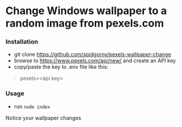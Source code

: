 # Change Windows wallpaper to a random image from pexels.com

### Installation

* git clone https://github.com/spidgorny/pexels-wallpaper-change
* browse to https://www.pexels.com/api/new/ and create an API key
* copy/paste the key to .env file like this:

> pexels=&lt;api key&gt;

### Usage

* run `node index`

Notice your wallpaper changes
